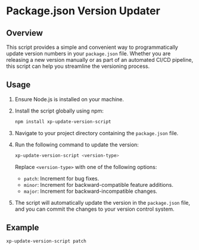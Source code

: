 # Package.json Version Updater

## Overview

This script provides a simple and convenient way to programmatically update version numbers in your `package.json` file. Whether you are releasing a new version manually or as part of an automated CI/CD pipeline, this script can help you streamline the versioning process.

## Usage

1. Ensure Node.js is installed on your machine.

2. Install the script globally using npm:

   ```bash
   npm install xp-update-version-script
   ```

3. Navigate to your project directory containing the `package.json` file.

4. Run the following command to update the version:

   ```bash
   xp-update-version-script <version-type>
   ```

   Replace `<version-type>` with one of the following options:

   - `patch`: Increment for bug fixes.
   - `minor`: Increment for backward-compatible feature additions.
   - `major`: Increment for backward-incompatible changes.

5. The script will automatically update the version in the `package.json` file, and you can commit the changes to your version control system.

## Example

```bash
xp-update-version-script patch
```

